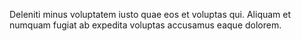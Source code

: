Deleniti minus voluptatem iusto quae eos et voluptas qui.
Aliquam et numquam fugiat ab expedita voluptas accusamus eaque dolorem.